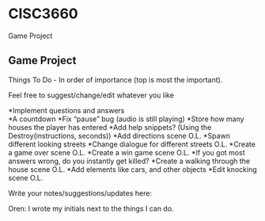 # CISC3660
Game Project

Game Project
-------------------------
Things To Do - In order of importance (top is most the important). 

Feel free to suggest/change/edit whatever you like

*Implement questions and answers  
*A countdown
*Fix “pause” bug (audio is still playing)
*Store how many houses the player has entered
*Add help snippets? (Using the Destroy(instructions, seconds)) 
*Add directions scene      O.L.
*Spawn different looking streets
*Change dialogue for different streets      O.L.
*Create a game over scene         O.L.
*Create a win game scene        O.L.
*If you got most answers wrong, do you instantly get killed?
*Create a walking through the house scene    O.L.
*Add elements like cars, and other objects
*Edit knocking scene     O.L.



Write your notes/suggestions/updates here:

Oren: I wrote my initials next to the things I can do. 
